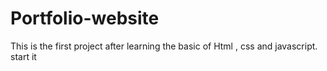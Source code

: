 # Portfolio-website
This is the first project after learning the basic of Html , css and javascript. start it 
